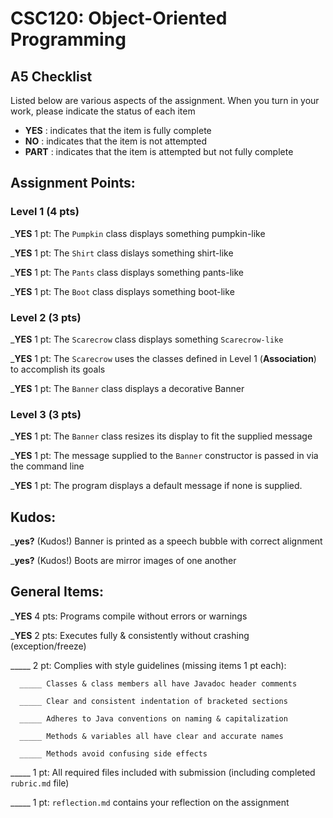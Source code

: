 # CSC120: Object-Oriented Programming
## A5 Checklist

Listed below are various aspects of the assignment.  When you turn in your work, please indicate the status of each item

- **YES** : indicates that the item is fully complete
- **NO** : indicates that the item is not attempted
- **PART** : indicates that the item is attempted but not fully complete


## Assignment Points:

### Level 1 (4 pts)

___YES__ 1 pt: The `Pumpkin` class displays something pumpkin-like

___YES__ 1 pt: The `Shirt` class dislays something shirt-like

___YES__ 1 pt: The `Pants` class displays something pants-like

___YES__ 1 pt: The `Boot` class displays something boot-like

### Level 2 (3 pts)

___YES__ 1 pt: The `Scarecrow` class displays something `Scarecrow-like`

___YES__ 1 pt: The `Scarecrow` uses the classes defined in Level 1 (**Association**) to accomplish its goals

___YES__ 1 pt: The `Banner` class displays a decorative Banner

### Level 3 (3 pts)

___YES__ 1 pt: The `Banner` class resizes its display to fit the supplied message

___YES__ 1 pt: The message supplied to the `Banner` constructor is passed in via the command line

___YES__ 1 pt: The program displays a default message if none is supplied.

## Kudos:

___yes?__ (Kudos!) Banner is printed as a speech bubble with correct alignment

___yes?__ (Kudos!) Boots are mirror images of one another



## General Items:

___YES__ 4 pts: Programs compile without errors or warnings

___YES__ 2 pts: Executes fully & consistently without crashing (exception/freeze)

_____ 2 pt: Complies with style guidelines (missing items 1 pt each):

      _____ Classes & class members all have Javadoc header comments

      _____ Clear and consistent indentation of bracketed sections

      _____ Adheres to Java conventions on naming & capitalization

      _____ Methods & variables all have clear and accurate names

      _____ Methods avoid confusing side effects

_____ 1 pt: All required files included with submission (including completed `rubric.md` file)

_____ 1 pt: `reflection.md` contains your reflection on the assignment
